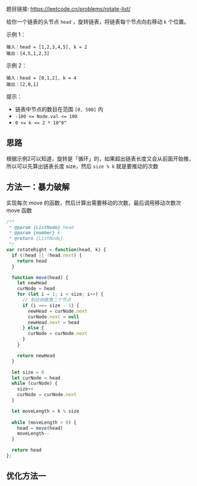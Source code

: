 题目链接: https://leetcode.cn/problems/rotate-list/

给你一个链表的头节点 `head` ，旋转链表，将链表每个节点向右移动 `k` 个位置。

示例 1：
```
输入：head = [1,2,3,4,5], k = 2
输出：[4,5,1,2,3]
```
示例 2：
```
输入：head = [0,1,2], k = 4
输出：[2,0,1]
```

提示：
- 链表中节点的数目在范围 `[0, 500]` 内
- `-100 <= Node.val <= 100`
- `0 <= k <= 2 * 10^9^`


## 思路
根据示例2可以知道，旋转是「循环」的，如果超出链表长度又会从前面开始推，所以可以先算出链表长度 size，然后 `size % k` 就是要推动的次数


## 方法一：暴力破解
实现每次 move 的函数，然后计算出需要移动的次数，最后调用移动次数次 move 函数
```JavaScript
/**
 * @param {ListNode} head
 * @param {number} k
 * @return {ListNode}
 */
var rotateRight = function(head, k) {
  if (!head || !head.next) {
    return head
  }

  function move(head) {
    let newHead
    curNode = head
    for (let i = 1; i < size; i++) {
      // 到达倒数第二个节点
      if (i === size - 1) {
        newHead = curNode.next
        curNode.next = null
        newHead.next = head
      } else {
        curNode = curNode.next
      }
    }

    return newHead
  }

  let size = 0
  let curNode = head
  while (curNode) {
    size++
    curNode = curNode.next
  }

  let moveLength = k % size
  
  while (moveLength > 0) {
    head = move(head)
    moveLength--
  }

  return head
};
```

## 优化方法一

